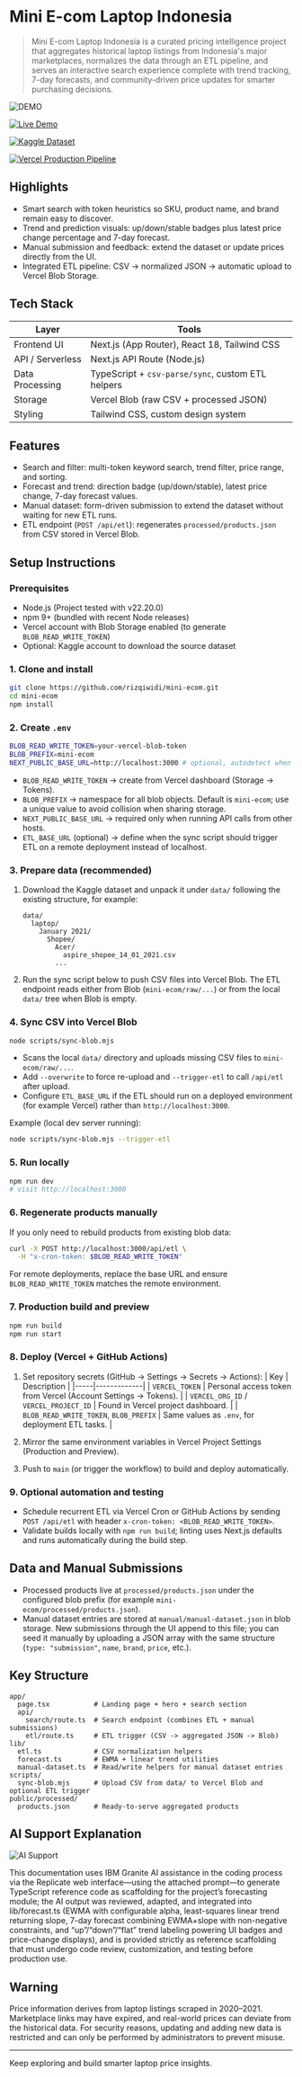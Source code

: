 # Mini E-com Laptop Indonesia

> Mini E-com Laptop Indonesia is a curated pricing intelligence project that aggregates historical laptop listings from Indonesia's major marketplaces, normalizes the data through an ETL pipeline, and serves an interactive search experience complete with trend tracking, 7-day forecasts, and community-driven price updates for smarter purchasing decisions.

![DEMO](assets/demo.png)

<a href="https://mini-ecom-blush.vercel.app/" target="_blank"> <img src="https://img.shields.io/badge/Live%20Demo-Open%20App-blue?style=for-the-badge&logo=vercel" alt="Live Demo"/> </a>

<a href="https://www.kaggle.com/datasets/artakusuma/laptopecomerce/" target="_blank"> <img src="https://img.shields.io/badge/Kaggle-Laptop%20E--Commerce%20Dataset-orange?style=for-the-badge&logo=kaggle" alt="Kaggle Dataset"/> </a>

[![Vercel Production Pipeline](https://github.com/rizqiwidi/mini-ecom/actions/workflows/deploy.yml/badge.svg?branch=main)](https://github.com/rizqiwidi/mini-ecom/actions/workflows/deploy.yml)

## Highlights
- Smart search with token heuristics so SKU, product name, and brand remain easy to discover.
- Trend and prediction visuals: up/down/stable badges plus latest price change percentage and 7-day forecast.
- Manual submission and feedback: extend the dataset or update prices directly from the UI.
- Integrated ETL pipeline: CSV -> normalized JSON -> automatic upload to Vercel Blob Storage.

## Tech Stack
| Layer | Tools |
|-------|-------|
| Frontend UI | Next.js (App Router), React 18, Tailwind CSS |
| API / Serverless | Next.js API Route (Node.js) |
| Data Processing | TypeScript + `csv-parse/sync`, custom ETL helpers |
| Storage | Vercel Blob (raw CSV + processed JSON) |
| Styling | Tailwind CSS, custom design system |

## Features
- Search and filter: multi-token keyword search, trend filter, price range, and sorting.
- Forecast and trend: direction badge (up/down/stable), latest price change, 7-day forecast values.
- Manual dataset: form-driven submission to extend the dataset without waiting for new ETL runs.
- ETL endpoint (`POST /api/etl`): regenerates `processed/products.json` from CSV stored in Vercel Blob.

## Setup Instructions

### Prerequisites
- Node.js (Project tested with v22.20.0)
- npm 9+ (bundled with recent Node releases)
- Vercel account with Blob Storage enabled (to generate `BLOB_READ_WRITE_TOKEN`)
- Optional: Kaggle account to download the source dataset

### 1. Clone and install
```bash
git clone https://github.com/rizqiwidi/mini-ecom.git
cd mini-ecom
npm install
```

### 2. Create `.env`
```bash
BLOB_READ_WRITE_TOKEN=your-vercel-blob-token
BLOB_PREFIX=mini-ecom
NEXT_PUBLIC_BASE_URL=http://localhost:3000 # optional, autodetect when omitted
```
- `BLOB_READ_WRITE_TOKEN` -> create from Vercel dashboard (Storage -> Tokens).
- `BLOB_PREFIX` -> namespace for all blob objects. Default is `mini-ecom`; use a unique value to avoid collision when sharing storage.
- `NEXT_PUBLIC_BASE_URL` -> required only when running API calls from other hosts.
- `ETL_BASE_URL` (optional) -> define when the sync script should trigger ETL on a remote deployment instead of localhost.

### 3. Prepare data (recommended)
1. Download the Kaggle dataset and unpack it under `data/` following the existing structure, for example:
   ```
   data/
     laptop/
       January 2021/
         Shopee/
           Acer/
             aspire_shopee_14_01_2021.csv
           ...
   ```
2. Run the sync script below to push CSV files into Vercel Blob. The ETL endpoint reads either from Blob (`mini-ecom/raw/...`) or from the local `data/` tree when Blob is empty.

### 4. Sync CSV into Vercel Blob
```bash
node scripts/sync-blob.mjs
```
- Scans the local `data/` directory and uploads missing CSV files to `mini-ecom/raw/...`.
- Add `--overwrite` to force re-upload and `--trigger-etl` to call `/api/etl` after upload.
- Configure `ETL_BASE_URL` if the ETL should run on a deployed environment (for example Vercel) rather than `http://localhost:3000`.

Example (local dev server running):
```bash
node scripts/sync-blob.mjs --trigger-etl
```

### 5. Run locally
```bash
npm run dev
# visit http://localhost:3000
```

### 6. Regenerate products manually
If you only need to rebuild products from existing blob data:
```bash
curl -X POST http://localhost:3000/api/etl \
  -H "x-cron-token: $BLOB_READ_WRITE_TOKEN"
```
For remote deployments, replace the base URL and ensure `BLOB_READ_WRITE_TOKEN` matches the remote environment.

### 7. Production build and preview
```bash
npm run build
npm run start
```

### 8. Deploy (Vercel + GitHub Actions)
1. Set repository secrets (GitHub -> Settings -> Secrets -> Actions):
   | Key | Description |
   |-----|-------------|
   | `VERCEL_TOKEN` | Personal access token from Vercel (Account Settings -> Tokens). |
   | `VERCEL_ORG_ID` / `VERCEL_PROJECT_ID` | Found in Vercel project dashboard. |
   | `BLOB_READ_WRITE_TOKEN`, `BLOB_PREFIX` | Same values as `.env`, for deployment ETL tasks. |

2. Mirror the same environment variables in Vercel Project Settings (Production and Preview).
3. Push to `main` (or trigger the workflow) to build and deploy automatically.

### 9. Optional automation and testing
- Schedule recurrent ETL via Vercel Cron or GitHub Actions by sending `POST /api/etl` with header `x-cron-token: <BLOB_READ_WRITE_TOKEN>`.
- Validate builds locally with `npm run build`; linting uses Next.js defaults and runs automatically during the build step.

## Data and Manual Submissions
- Processed products live at `processed/products.json` under the configured blob prefix (for example `mini-ecom/processed/products.json`).
- Manual dataset entries are stored at `manual/manual-dataset.json` in blob storage. New submissions through the UI append to this file; you can seed it manually by uploading a JSON array with the same structure (`type: "submission"`, `name`, `brand`, `price`, etc.).

## Key Structure
```
app/
  page.tsx           # Landing page + hero + search section
  api/
    search/route.ts  # Search endpoint (combines ETL + manual submissions)
    etl/route.ts     # ETL trigger (CSV -> aggregated JSON -> Blob)
lib/
  etl.ts             # CSV normalization helpers
  forecast.ts        # EWMA + linear trend utilities
  manual-dataset.ts  # Read/write helpers for manual dataset entries
scripts/
  sync-blob.mjs      # Upload CSV from data/ to Vercel Blob and optional ETL trigger
public/processed/
  products.json      # Ready-to-serve aggregated products
```
## AI Support Explanation

![AI Support](assets/ai_support.png)

This documentation uses IBM Granite AI assistance in the coding process via the Replicate web interface—using the attached prompt—to generate TypeScript reference code as scaffolding for the project’s forecasting module; the AI output was reviewed, adapted, and integrated into lib/forecast.ts (EWMA with configurable alpha, least-squares linear trend returning slope, 7-day forecast combining EWMA+slope with non-negative constraints, and “up”/“down”/“flat” trend labeling powering UI badges and price-change displays), and is provided strictly as reference scaffolding that must undergo code review, customization, and testing before production use.

## Warning
Price information derives from laptop listings scraped in 2020–2021. Marketplace links may have expired, and real-world prices can deviate from the historical data. For security reasons, updating and adding new data is restricted and can only be performed by administrators to prevent misuse.

---
Keep exploring and build smarter laptop price insights.
